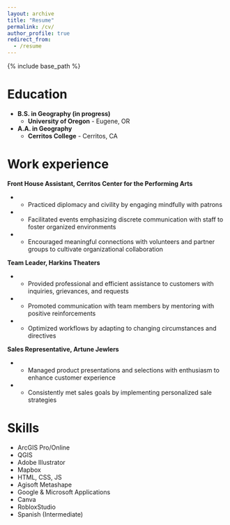 ```yaml
---
layout: archive
title: "Resume"
permalink: /cv/
author_profile: true
redirect_from:
  - /resume
---
```


{% include base_path %}

Education
======
- **B.S. in Geography (in progress)**
  - **University of Oregon** - Eugene, OR
- **A.A. in Geography**
  - **Cerritos College** - Cerritos, CA

Work experience
======
**Front House Assistant, 
Cerritos Center for the Performing Arts**

 - * Practiced diplomacy and civility by engaging mindfully with patrons 
 - * Facilitated events emphasizing discrete communication with staff to
 foster organized environments
 - * Encouraged meaningful connections with volunteers and partner
 groups to cultivate organizational collaboration

**Team Leader, Harkins Theaters**

 - * Provided professional and efficient assistance to customers with
 inquiries, grievances, and requests
 - * Promoted communication with team members by mentoring with
 positive reinforcements
 - * Optimized workflows by adapting to changing circumstances and
 directives

**Sales Representative, Artune Jewlers**

 - * Managed product presentations and selections with enthusiasm to
 enhance customer experience
 - * Consistently met sales goals by implementing personalized sale strategies
  
Skills
======
* ArcGIS Pro/Online
* QGIS
* Adobe Illustrator
* Mapbox
* HTML, CSS, JS
* Agisoft Metashape
* Google & Microsoft Applications
* Canva
* RobloxStudio
* Spanish (Intermediate)
